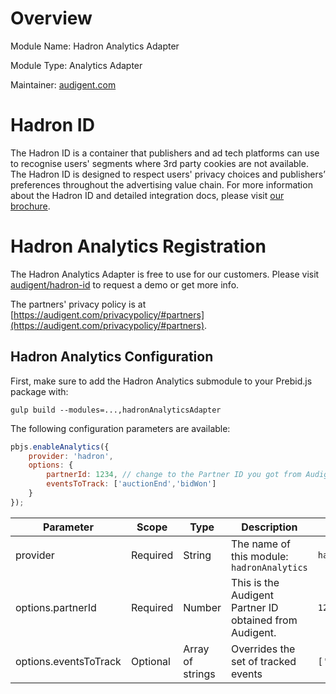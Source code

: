 # Overview
Module Name: Hadron Analytics Adapter

Module Type: Analytics Adapter

Maintainer: [audigent.com](https://audigent.com)

# Hadron ID

The Hadron ID is a container that publishers and ad tech platforms can use to 
recognise users' segments where 3rd party cookies are not available. 
The Hadron ID is designed to respect users' privacy choices and publishers’ 
preferences throughout the advertising value chain. 
For more information about the Hadron ID and detailed integration docs, please visit 
[our brochure](https://audigent.com/hadron-id).

# Hadron Analytics Registration

The Hadron Analytics Adapter is free to use for our customers. 
Please visit [audigent/hadron-id](https://audigent.com/hadron-id) to request a demo or get more info.

The partners' privacy policy is at [https://audigent.com/privacypolicy/#partners](https://audigent.com/privacypolicy/#partners).

## Hadron Analytics Configuration

First, make sure to add the Hadron Analytics submodule to your Prebid.js package with:

```
gulp build --modules=...,hadronAnalyticsAdapter
```

The following configuration parameters are available:

```javascript
pbjs.enableAnalytics({
    provider: 'hadron',
    options: {
        partnerId: 1234, // change to the Partner ID you got from Audigent
        eventsToTrack: ['auctionEnd','bidWon']
    }
});
```

| Parameter | Scope | Type | Description                                             | Example |
| --- | --- | --- |---------------------------------------------------------| --- |
| provider | Required | String | The name of this module: `hadronAnalytics`              | `hadronAnalytics` |
| options.partnerId | Required | Number | This is the Audigent Partner ID obtained from Audigent. | `1234` |
| options.eventsToTrack | Optional | Array of strings | Overrides the set of tracked events                     | `['auctionEnd','bidWon']` |
